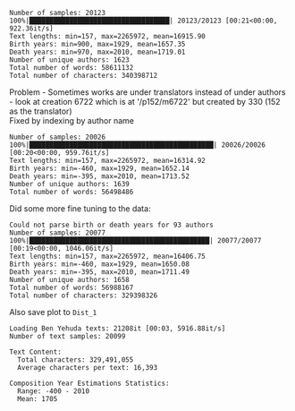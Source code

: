 ```
Number of samples: 20123
100%|███████████████████████████████████| 20123/20123 [00:21<00:00, 922.36it/s]
Text lengths: min=157, max=2265972, mean=16915.90
Birth years: min=900, max=1929, mean=1657.35
Death years: min=970, max=2010, mean=1719.01
Number of unique authors: 1623
Total number of words: 58611132
Total number of characters: 340398712
```


Problem - Sometimes works are under translators instead of under authors - look at creation 6722 which is at '/p152/m6722' but created by 330 (152 as the translator)  
Fixed by indexing by author name

```
Number of samples: 20026
100%|██████████████████████████████████████████████| 20026/20026 [00:20<00:00, 959.76it/s]
Text lengths: min=157, max=2265972, mean=16314.92
Birth years: min=-460, max=1929, mean=1652.14
Death years: min=-395, max=2010, mean=1713.52
Number of unique authors: 1639
Total number of words: 56498486
```

Did some more fine tuning to the data:
```
Could not parse birth or death years for 93 authors
Number of samples: 20077
100%|█████████████████████████████████████████████| 20077/20077 [00:19<00:00, 1046.06it/s]
Text lengths: min=157, max=2265972, mean=16406.75
Birth years: min=-460, max=1929, mean=1650.08
Death years: min=-395, max=2010, mean=1711.49
Number of unique authors: 1658
Total number of words: 56988167
Total number of characters: 329398326
```

Also save plot to `Dist_1`

```
Loading Ben Yehuda texts: 21208it [00:03, 5916.88it/s]
Number of text samples: 20099

Text Content:
  Total characters: 329,491,055
  Average characters per text: 16,393

Composition Year Estimations Statistics:
  Range: -400 - 2010
  Mean: 1705
```